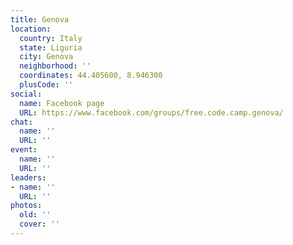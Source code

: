 ```yaml
---
title: Genova
location:
  country: Italy
  state: Liguria
  city: Genova
  neighborhood: ''
  coordinates: 44.405600, 8.946300
  plusCode: ''
social:
  name: Facebook page
  URL: https://www.facebook.com/groups/free.code.camp.genova/
chat:
  name: ''
  URL: ''
event:
  name: ''
  URL: ''
leaders:
- name: ''
  URL: ''
photos:
  old: ''
  cover: ''
---
```

